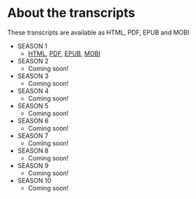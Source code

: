 # About the transcripts

These transcripts are available as HTML, PDF, EPUB and MOBI

- SEASON 1
    - [HTML](./season1), [PDF][s01-pdf], [EPUB][s01-epub], [MOBI][s01-mobi]
- SEASON 2
    - Coming soon!
- SEASON 3
    - Coming soon!
- SEASON 4
    - Coming soon!
- SEASON 5
    - Coming soon!
- SEASON 6
    - Coming soon!
- SEASON 7
    - Coming soon!
- SEASON 8
    - Coming soon!
- SEASON 9
    - Coming soon!
- SEASON 10
    - Coming soon!

[s01-pdf]: https://allanim.github.io/friends/downlaod/friends-s01.pdf
[s01-epub]: https://allanim.github.io/friends/download/friends-s01.epub
[s01-mobi]: https://allanim.github.io/friends/download/friends-s01.mobi

[s02-pdf]: https://allanim.github.io/friends/downlaod/friends-s02.pdf
[s02-epub]: https://allanim.github.io/friends/download/friends-s02.epub
[s02-mobi]: https://allanim.github.io/friends/download/friends-s02.mobi

[s03-pdf]: https://allanim.github.io/friends/downlaod/friends-s03.pdf
[s03-epub]: https://allanim.github.io/friends/download/friends-s03.epub
[s03-mobi]: https://allanim.github.io/friends/download/friends-s03.mobi

[s04-pdf]: https://allanim.github.io/friends/downlaod/friends-s04.pdf
[s04-epub]: https://allanim.github.io/friends/download/friends-s04.epub
[s04-mobi]: https://allanim.github.io/friends/download/friends-s04.mobi

[s05-pdf]: https://allanim.github.io/friends/downlaod/friends-s05.pdf
[s05-epub]: https://allanim.github.io/friends/download/friends-s05.epub
[s05-mobi]: https://allanim.github.io/friends/download/friends-s05.mobi

[s06-pdf]: https://allanim.github.io/friends/downlaod/friends-s06.pdf
[s06-epub]: https://allanim.github.io/friends/download/friends-s06.epub
[s06-mobi]: https://allanim.github.io/friends/download/friends-s06.mobi

[s07-pdf]: https://allanim.github.io/friends/downlaod/friends-s07.pdf
[s07-epub]: https://allanim.github.io/friends/download/friends-s07.epub
[s07-mobi]: https://allanim.github.io/friends/download/friends-s07.mobi

[s08-pdf]: https://allanim.github.io/friends/downlaod/friends-s08.pdf
[s08-epub]: https://allanim.github.io/friends/download/friends-s08.epub
[s08-mobi]: https://allanim.github.io/friends/download/friends-s08.mobi

[s09-pdf]: https://allanim.github.io/friends/downlaod/friends-s09.pdf
[s09-epub]: https://allanim.github.io/friends/download/friends-s09.epub
[s09-mobi]: https://allanim.github.io/friends/download/friends-s09.mobi

[s010-pdf]: https://allanim.github.io/friends/downlaod/friends-s10.pdf
[s010-epub]: https://allanim.github.io/friends/download/friends-s10.epub
[s010-mobi]: https://allanim.github.io/friends/download/friends-s10.mobi